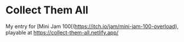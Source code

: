 # Collect Them All

My entry for [Mini Jam 100[(https://itch.io/jam/mini-jam-100-overload), playable at https://collect-them-all.netlify.app/
